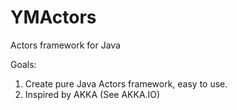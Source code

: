 # YMActors
Actors framework for Java

Goals:
1. Create pure Java Actors framework, easy to use.
2. Inspired by AKKA (See AKKA.IO)
